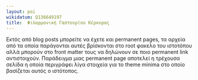 ```yaml
---
layout: poi
wikidatum: Q136649197
title:  Φιλαρμονική Γαστουρίου Κέρκυρας
---
```

Εκτός από blog posts μπορείτε να έχετε και permanent pages, τα αρχεία από τα οποία παράγονται αυτές βρίσκονται στο root φακελο του ιστοτόπου αλλά μπορούν στο front matter τους να δηλώνουν σε ποιο permanent link αντιστοιχούν.
Παράδειγμα μιας permanent page αποτελεί η τρέχουσα σελίδα η οποία περιγράφει λίγα στοιχεία για το theme minima στο οποίο βασίζεται αυτός ο ιστότοπος.
